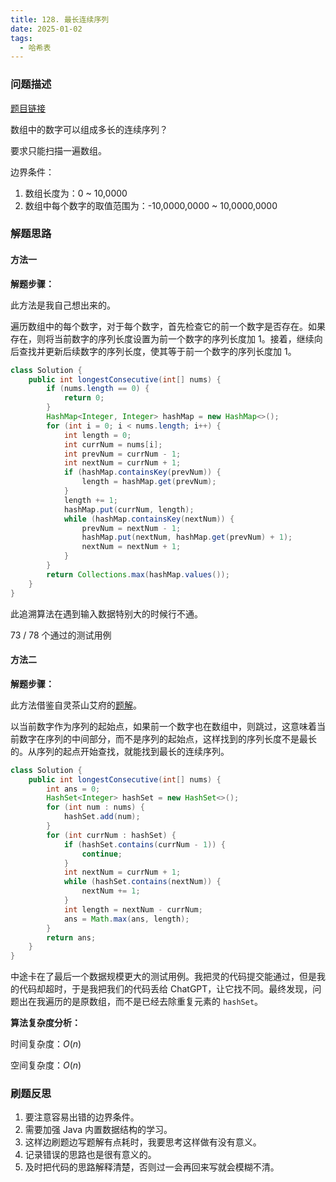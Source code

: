```yaml
---
title: 128. 最长连续序列
date: 2025-01-02
tags:
  - 哈希表
---
```


### 问题描述

[题目链接](https://leetcode.cn/problems/longest-consecutive-sequence/description/)

数组中的数字可以组成多长的连续序列？

要求只能扫描一遍数组。

边界条件：
1. 数组长度为：0 ~ 10,0000
2. 数组中每个数字的取值范围为：-10,0000,0000 ~ 10,0000,0000

### 解题思路

#### 方法一

**解题步骤：**

此方法是我自己想出来的。

遍历数组中的每个数字，对于每个数字，首先检查它的前一个数字是否存在。如果存在，则将当前数字的序列长度设置为前一个数字的序列长度加 1。接着，继续向后查找并更新后续数字的序列长度，使其等于前一个数字的序列长度加 1。

```java
class Solution {  
    public int longestConsecutive(int[] nums) {  
        if (nums.length == 0) {  
            return 0;  
        }  
        HashMap<Integer, Integer> hashMap = new HashMap<>();  
        for (int i = 0; i < nums.length; i++) {  
            int length = 0;  
            int currNum = nums[i];  
            int prevNum = currNum - 1;  
            int nextNum = currNum + 1;  
            if (hashMap.containsKey(prevNum)) {  
                length = hashMap.get(prevNum);  
            }  
            length += 1;  
            hashMap.put(currNum, length);  
            while (hashMap.containsKey(nextNum)) {  
                prevNum = nextNum - 1;  
                hashMap.put(nextNum, hashMap.get(prevNum) + 1);  
                nextNum = nextNum + 1;  
            }  
        }  
        return Collections.max(hashMap.values());  
    }  
}
```

此追溯算法在遇到输入数据特别大的时候行不通。

73 / 78 个通过的测试用例

#### 方法二

**解题步骤：**

此方法借鉴自灵茶山艾府的[题解](https://leetcode.cn/problems/longest-consecutive-sequence/solutions/3005726/ha-xi-biao-on-zuo-fa-pythonjavacgojsrust-whop)。

以当前数字作为序列的起始点，如果前一个数字也在数组中，则跳过，这意味着当前数字在序列的中间部分，而不是序列的起始点，这样找到的序列长度不是最长的。从序列的起点开始查找，就能找到最长的连续序列。

```java
class Solution {  
    public int longestConsecutive(int[] nums) {  
        int ans = 0;  
        HashSet<Integer> hashSet = new HashSet<>();  
        for (int num : nums) {  
            hashSet.add(num);  
        }  
        for (int currNum : hashSet) {  
            if (hashSet.contains(currNum - 1)) {  
                continue;  
            }  
            int nextNum = currNum + 1;  
            while (hashSet.contains(nextNum)) {  
                nextNum += 1;  
            }  
            int length = nextNum - currNum;  
            ans = Math.max(ans, length);  
        }  
        return ans;  
    }  
}
```

中途卡在了最后一个数据规模更大的测试用例。我把灵的代码提交能通过，但是我的代码却超时，于是我把我们的代码丢给 ChatGPT，让它找不同。最终发现，问题出在我遍历的是原数组，而不是已经去除重复元素的 `hashSet`。

**算法复杂度分析：**

时间复杂度：$O(n)$

空间复杂度：$O(n)$

### 刷题反思

1. 要注意容易出错的边界条件。
2. 需要加强 Java 内置数据结构的学习。
3. 这样边刷题边写题解有点耗时，我要思考这样做有没有意义。
4. 记录错误的思路也是很有意义的。
5. 及时把代码的思路解释清楚，否则过一会再回来写就会模糊不清。

